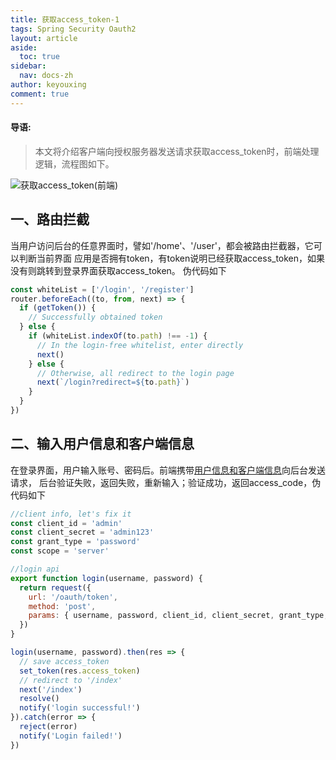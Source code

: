 ```yaml
---
title: 获取access_token-1
tags: Spring Security Oauth2
layout: article
aside:
  toc: true
sidebar:
  nav: docs-zh
author: keyouxing
comment: true
---
```

#### 导语:
> 本文将介绍客户端向授权服务器发送请求获取access_token时，前端处理逻辑，流程图如下。

![获取access_token(前端)](http://keyouxing.com/img/oauth2/access_token_1.png)
## 一、路由拦截
当用户访问后台的任意界面时，譬如'/home'、'/user'，都会被路由拦截器，它可以判断当前界面
应用是否拥有token，有token说明已经获取access_token，如果没有则跳转到登录界面获取access_token。
伪代码如下
```javascript
const whiteList = ['/login', '/register']
router.beforeEach((to, from, next) => {
  if (getToken()) {
    // Successfully obtained token
  } else {
    if (whiteList.indexOf(to.path) !== -1) {
      // In the login-free whitelist, enter directly
      next()
    } else {
      // Otherwise, all redirect to the login page
      next(`/login?redirect=${to.path}`) 
    }
  }
})
```
## 二、输入用户信息和客户端信息
在登录界面，用户输入账号、密码后。前端携带[用户信息和客户端信息](http://keyouxing.com/2020/06/12/springsecurity-2.html)向后台发送请求，
后台验证失败，返回失败，重新输入；验证成功，返回access_code，伪代码如下
```javascript
//client info, let's fix it
const client_id = 'admin'
const client_secret = 'admin123'
const grant_type = 'password'
const scope = 'server'

//login api
export function login(username, password) {
  return request({
    url: '/oauth/token',
    method: 'post',
    params: { username, password, client_id, client_secret, grant_type, scope }
  })
}

login(username, password).then(res => {
  // save access_token
  set_token(res.access_token)
  // redirect to '/index'
  next('/index')
  resolve()
  notify('login successful!')
}).catch(error => {
  reject(error)
  notify('Login failed!')
})

```
